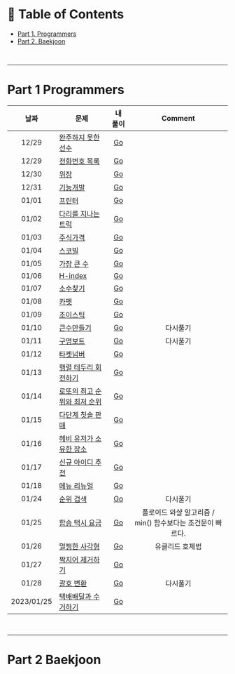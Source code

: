 # :memo: Table of Contents

- [Part 1. Programmers](#Part-1-Programmers)
- [Part 2. Baekjoon](#Part-2-Baekjoon)

</br>

---

# Part 1 Programmers

| 날짜 | 문제 | 내 풀이 | Comment |
|:--:|---|:---:|:---:|
| 12/29 | [완주하지 못한 선수](https://programmers.co.kr/learn/courses/30/lessons/42576?language=python3) | [Go](./Programmers/Level1/%EC%99%84%EC%A3%BC%ED%95%98%EC%A7%80_%EB%AA%BB%ED%95%9C_%EC%84%A0%EC%88%98.py) | |
| 12/29 | [전화번호 목록](https://programmers.co.kr/learn/courses/30/lessons/42577) | [Go](./Programmers/Level2/%EC%A0%84%ED%99%94%EB%B2%88%ED%98%B8_%EB%AA%A9%EB%A1%9D.py) | |
| 12/30 | [위장](https://programmers.co.kr/learn/courses/30/lessons/42578?language=python3) | [Go](./Programmers/Level2/camouflage.py) | |
| 12/31 | [기능개발](https://programmers.co.kr/learn/courses/30/lessons/42586) | [Go](./Programmers/Level2/function_development.py) | |
| 01/01 | [프린터](https://programmers.co.kr/learn/courses/30/lessons/42587) | [Go](./Programmers/Level2/printer.py) | |
| 01/02 | [다리를 지나는 트럭](https://programmers.co.kr/learn/courses/30/lessons/42583?language=python3) | [Go](./Programmers/Level2/moving_truck.py) | |
| 01/03 | [주식가격](https://programmers.co.kr/learn/courses/30/lessons/42584) | [Go](./Programmers/Level2/stock_price.py) | |
| 01/04 | [스코빌](https://programmers.co.kr/learn/courses/30/lessons/42626) | [Go](./Programmers/Level2/scoville.py) | |
| 01/05 | [가장 큰 수](https://programmers.co.kr/learn/courses/30/lessons/42746) | [Go](./Programmers/Level2/biggest_number.py) | |
| 01/06 | [H-index](https://programmers.co.kr/learn/courses/30/lessons/42747) | [Go](./Programmers/Level2/h_index.py) | |
| 01/07 | [소수찾기](https://programmers.co.kr/learn/courses/30/lessons/42839) | [Go](./Programmers/Level2/find_prime_num.py) | |
| 01/08 | [카펫](https://programmers.co.kr/learn/courses/30/lessons/42842) | [Go](./Programmers/Level2/carpet.py) | |
| 01/09 | [조이스틱](https://programmers.co.kr/learn/courses/30/lessons/42860?language=python3#) | [Go](./Programmers/Level2/joystick.py) | |
| 01/10 | [큰수만들기](https://programmers.co.kr/learn/courses/30/lessons/42883?language=python3#) | [Go](./Programmers/Level2/make_biggest_number.py) | 다시풀기 |
| 01/11 | [구명보트](https://programmers.co.kr/learn/courses/30/lessons/42885?language=python3) | [Go](./Programmers/Level2/lifeboat.py) | 다시풀기 |
| 01/12 | [타켓넘버](https://programmers.co.kr/learn/courses/30/lessons/43165?language=python3) | [Go](./Programmers/Level2/target_number.py) | |
| 01/13 | [행렬 테두리 회전하기](https://programmers.co.kr/learn/courses/30/lessons/77485) | [Go](./Programmers/Level2/rotate_matrix.py) | |
| 01/14 | [로또의 최고 순위와 최저 순위](https://programmers.co.kr/learn/courses/30/lessons/77484#) | [Go](./Programmers/Level1/lotto_rank.py) | |
| 01/15 | [다단계 칫솔 판매](https://programmers.co.kr/learn/courses/30/lessons/77486) | [Go](./Programmers/Level3/multi_level_marketing.py) | |
| 01/16 | [헤비 유저가 소유한 장소](https://programmers.co.kr/learn/courses/30/lessons/77487) | [Go](./Programmers/SQL/location_for_heavy_user.sql) | |
| 01/17 | [신규 아이디 추천](https://programmers.co.kr/learn/courses/30/lessons/72410) | [Go](./Programmers/Level1/new_id.py) | |
| 01/18 | [메뉴 리뉴얼](https://programmers.co.kr/learn/courses/30/lessons/72411) | [Go](./Programmers/Level2/menu_renewal.py) | |
| 01/24 | [순위 검색](https://programmers.co.kr/learn/courses/30/lessons/72412) | [Go](./Programmers/Level2/search_rank.py) | 다시풀기 |
| 01/25 | [합승 택시 요금](https://programmers.co.kr/learn/courses/30/lessons/72412) | [Go](./Programmers/Level3/fare_of_share_taxi.py) | 플로이드 와샬 알고리즘 / min() 함수보다는 조건문이 빠르다. |
| 01/26 | [멀쩡한 사각형](https://programmers.co.kr/learn/courses/30/lessons/62048) | [Go](./Programmers/Level2/flawless_square.py) | 유클리드 호제법 |
| 01/27 | [짝지어 제거하기](https://programmers.co.kr/learn/courses/30/lessons/12973) | [Go](./Programmers/Level2/remove_pairs.py) |  |
| 01/28 | [괄호 변환](https://programmers.co.kr/learn/courses/30/lessons/60058) | [Go](./Programmers/Level2/convert_parenthesis.py) | 다시풀기 |
| 2023/01/25 | [택배배달과 수거하기](https://school.programmers.co.kr/learn/courses/30/lessons/150369) | [Go](./Programmers/Level2/deliveriesAndPickups.py) | |


</br>

---

# Part 2 Baekjoon
